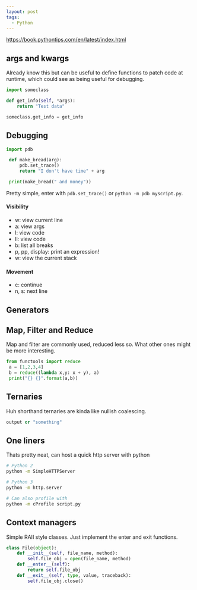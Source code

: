 ```yaml
---
layout: post
tags:
  - Python
---
```

<https://book.pythontips.com/en/latest/index.html>

## args and kwargs
Already know this but can be useful to define functions to patch code at runtime, which could see as being useful for debugging.
```python
import someclass

def get_info(self, *args):
    return "Test data"

someclass.get_info = get_info
```
## Debugging
```python
import pdb

 def make_bread(arg):
     pdb.set_trace()
     return "I don't have time" + arg

 print(make_bread(" and money"))
```

Pretty simple, enter with `pdb.set_trace()` or `python -m pdb myscript.py`.
#### Visibility
- w: view current line
- a: view args
- l: view code
- ll: view code
- b: list all breaks
- p, pp, display: print an expression!
- w: view the current stack

#### Movement
- c: continue
- n, s: next line

## Generators

## Map, Filter and Reduce
Map and filter are commonly used, reduced less so. What other ones might be more interesting. 

```python
from functools import reduce
 a = [1,2,3,4]
 b = reduce((lambda x,y: x + y), a)
 print("{} {}".format(a,b))
```
## Ternaries
Huh shorthand ternaries are kinda like nullish coalescing.
```python
output or "something"
```
## One liners
Thats pretty neat, can host a quick http server with python
```bash
# Python 2
python -m SimpleHTTPServer

# Python 3
python -m http.server

# Can also profile with
python -m cProfile script.py
```
## Context managers
Simple RAII style classes. Just implement the enter and exit functions.
```python
class File(object):
    def __init__(self, file_name, method):
        self.file_obj = open(file_name, method)
    def __enter__(self):
        return self.file_obj
    def __exit__(self, type, value, traceback):
        self.file_obj.close()
```